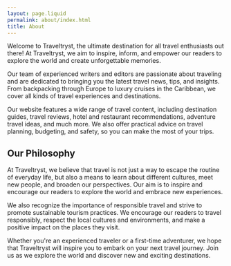 ```yaml
---
layout: page.liquid
permalink: about/index.html
title: About
---
```


Welcome to Traveltryst, the ultimate destination for all travel enthusiasts out there! At Traveltryst, we aim to inspire, inform, and empower our readers to explore the world and create unforgettable memories.

Our team of experienced writers and editors are passionate about traveling and are dedicated to bringing you the latest travel news, tips, and insights. From backpacking through Europe to luxury cruises in the Caribbean, we cover all kinds of travel experiences and destinations.

Our website features a wide range of travel content, including destination guides, travel reviews, hotel and restaurant recommendations, adventure travel ideas, and much more. We also offer practical advice on travel planning, budgeting, and safety, so you can make the most of your trips.

## Our Philosophy

At Traveltryst, we believe that travel is not just a way to escape the routine of everyday life, but also a means to learn about different cultures, meet new people, and broaden our perspectives. Our aim is to inspire and encourage our readers to explore the world and embrace new experiences.

We also recognize the importance of responsible travel and strive to promote sustainable tourism practices. We encourage our readers to travel responsibly, respect the local cultures and environments, and make a positive impact on the places they visit.

Whether you're an experienced traveler or a first-time adventurer, we hope that Traveltryst will inspire you to embark on your next travel journey. Join us as we explore the world and discover new and exciting destinations.